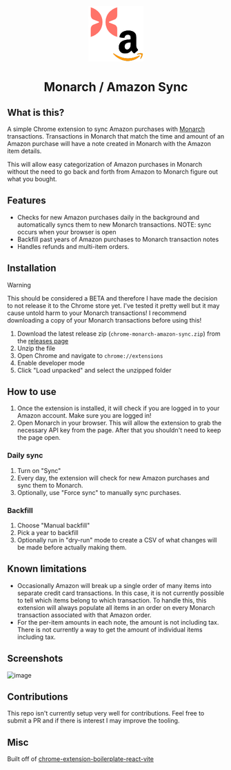 <div align="center">
<img src="public/icon-128.png" alt="logo"/>
<h1>Monarch / Amazon Sync</h1>
</div>

## What is this?

A simple Chrome extension to sync Amazon purchases with [Monarch](https://monarchmoney.com) transactions. Transactions in Monarch that match the time and amount of an Amazon purchase will have a note created in Monarch with the Amazon item details.

This will allow easy categorization of Amazon purchases in Monarch without the need to go back and forth from Amazon to Monarch figure out what you bought.

## Features

- Checks for new Amazon purchases daily in the background and automatically syncs them to new Monarch transactions. NOTE: sync occurs when your browser is open
- Backfill past years of Amazon purchases to Monarch transaction notes
- Handles refunds and multi-item orders.

## Installation

> [!WARNING]
> This should be considered a BETA and therefore I have made the decision to not release it to the Chrome store yet. I've tested it pretty well but it may cause untold harm to your Monarch transactions! I recommend downloading a copy of your Monarch transactions before using this!

1. Download the latest release zip (`chrome-monarch-amazon-sync.zip`) from the [releases page](https://github.com/alex-peck/monarch-amazon-sync/releases/latest)
2. Unzip the file
3. Open Chrome and navigate to `chrome://extensions`
4. Enable developer mode
5. Click "Load unpacked" and select the unzipped folder

## How to use

1. Once the extension is installed, it will check if you are logged in to your Amazon account. Make sure you are logged in!
2. Open Monarch in your browser. This will allow the extension to grab the necessary API key from the page. After that you shouldn't need to keep the page open.

### Daily sync
1. Turn on "Sync"
2. Every day, the extension will check for new Amazon purchases and sync them to Monarch.
3. Optionally, use "Force sync" to manually sync purchases.

### Backfill
1. Choose "Manual backfill"
2. Pick a year to backfill
3. Optionally run in "dry-run" mode to create a CSV of what changes will be made before actually making them.

## Known limitations
- Occasionally Amazon will break up a single order of many items into separate credit card transactions.
In this case, it is not currently possible to tell which items belong to which transaction.
To handle this, this extension will always populate all items in an order on every Monarch transaction associated with that Amazon order.
- For the per-item amounts in each note, the amount is not including tax. There is not currently a way to get the amount of individual items including tax.

## Screenshots
<img width="319" alt="image" src="https://github.com/alex-peck/monarch-amazon-sync/assets/53013351/af77f2b8-d92f-42ff-bc37-c7cedaf22fe9">

## Contributions

This repo isn't currently setup very well for contributions. Feel free to submit a PR and if there is interest I may improve the tooling.

## Misc

Built off of [chrome-extension-boilerplate-react-vite](https://github.com/Jonghakseo/chrome-extension-boilerplate-react-vite)
